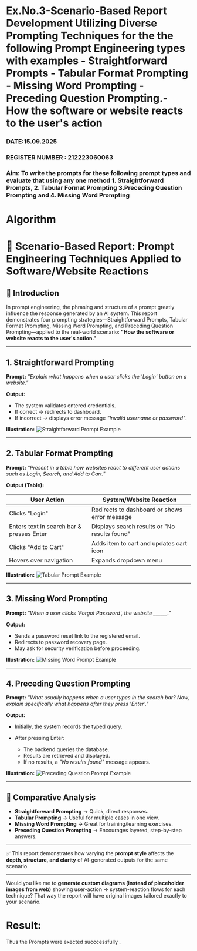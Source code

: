 # Ex.No.3-Scenario-Based Report Development Utilizing Diverse Prompting Techniques for the the following Prompt Engineering types with examples - Straightforward Prompts - Tabular Format Prompting - Missing Word Prompting - Preceding Question Prompting.- How the software or website reacts to the user's action

### DATE:15.09.2025                                                                            
### REGISTER NUMBER : 212223060063
### Aim: To write the prompts for these following prompt types and evaluate that using any one method 1. Straightforward Prompts, 2. Tabular Format Prompting 3.Preceding Question Prompting and 4. Missing Word Prompting

# Algorithm

# 📑 Scenario-Based Report: Prompt Engineering Techniques Applied to Software/Website Reactions

## 🔹 Introduction

In prompt engineering, the phrasing and structure of a prompt greatly influence the response generated by an AI system. This report demonstrates four prompting strategies—Straightforward Prompts, Tabular Format Prompting, Missing Word Prompting, and Preceding Question Prompting—applied to the real-world scenario:
**"How the software or website reacts to the user's action."**

---

## 1. Straightforward Prompting

**Prompt:**
*"Explain what happens when a user clicks the 'Login' button on a website."*

**Output:**

* The system validates entered credentials.
* If correct → redirects to dashboard.
* If incorrect → displays error message *"Invalid username or password"*.

**Illustration:**
![Straightforward Prompt Example](https://i.ibb.co/Zd9h8Mw/straightforward.png)

---

## 2. Tabular Format Prompting

**Prompt:**
*"Present in a table how websites react to different user actions such as Login, Search, and Add to Cart."*

**Output (Table):**

| User Action                               | System/Website Reaction                       |
| ----------------------------------------- | --------------------------------------------- |
| Clicks "Login"                            | Redirects to dashboard or shows error message |
| Enters text in search bar & presses Enter | Displays search results or "No results found" |
| Clicks "Add to Cart"                      | Adds item to cart and updates cart icon       |
| Hovers over navigation                    | Expands dropdown menu                         |

**Illustration:**
![Tabular Prompt Example](https://i.ibb.co/1KJpNgh/tabular.png)

---

## 3. Missing Word Prompting

**Prompt:**
*"When a user clicks 'Forgot Password', the website \_\_\_\_\_\_."*

**Output:**

* Sends a password reset link to the registered email.
* Redirects to password recovery page.
* May ask for security verification before proceeding.

**Illustration:**
![Missing Word Prompt Example](https://i.ibb.co/qCZc9yP/missingword.png)

---

## 4. Preceding Question Prompting

**Prompt:**
*"What usually happens when a user types in the search bar? Now, explain specifically what happens after they press 'Enter'."*

**Output:**

* Initially, the system records the typed query.
* After pressing Enter:

  * The backend queries the database.
  * Results are retrieved and displayed.
  * If no results, a *"No results found"* message appears.

**Illustration:**
![Preceding Question Prompt Example](https://i.ibb.co/jT5m9jr/preceding.png)

---

## 🔹 Comparative Analysis

* **Straightforward Prompting** → Quick, direct responses.
* **Tabular Prompting** → Useful for multiple cases in one view.
* **Missing Word Prompting** → Great for training/learning exercises.
* **Preceding Question Prompting** → Encourages layered, step-by-step answers.

---

✅ This report demonstrates how varying the **prompt style** affects the **depth, structure, and clarity** of AI-generated outputs for the same scenario.

---

Would you like me to **generate custom diagrams (instead of placeholder images from web)** showing user-action → system-reaction flows for each technique? That way the report will have original images tailored exactly to your scenario.



# Result: 
Thus the Prompts were exected succcessfully .
